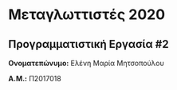 # Μεταγλωττιστές 2020
## Προγραμματιστική Εργασία #2

**Ονοματεπώνυμο:** Ελένη Μαρία Μητσοπούλου

**Α.Μ.:** Π2017018


